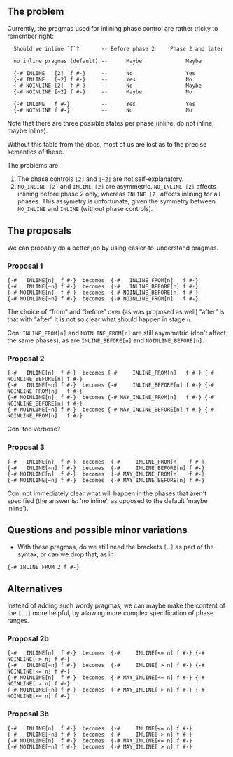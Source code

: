 ## The problem



Currently, the pragmas used for inlining phase control are rather tricky to remember right:


```wiki
  Should we inline `f`?       -- Before phase 2     Phase 2 and later

  no inline pragmas (default) --      Maybe              Maybe

  {-# INLINE   [2]  f #-}     --      No                 Yes
  {-# INLINE   [~2] f #-}     --      Yes                No
  {-# NOINLINE [2]  f #-}     --      No                 Maybe
  {-# NOINLINE [~2] f #-}     --      Maybe              No

  {-# INLINE   f #-}          --      Yes                Yes
  {-# NOINLINE f #-}          --      No                 No
```


Note that there are three possible states per phase (inline, do not inline, maybe inline).



Without this table from the docs, most of us are lost as to the precise semantics of these.



The problems are:


1. The phase controls `[2]` and `[~2]` are not self-explanatory.
1. `NO_INLINE [2]` and `INLINE [2]` are asymmetric. `NO_INLINE [2]` affects inlining before phase 2 only, whereas `INLINE [2]` affects inlining for all phases. This assymetry is unfortunate, given the symmetry between `NO_INLINE` and `INLINE` (without phase controls). 

## The proposals



We can probably do a better job by using easier-to-understand pragmas.


### Proposal 1


```wiki
{-#   INLINE[n]  f #-}  becomes  {-#   INLINE_FROM[n]   f #-}
{-#   INLINE[~n] f #-}  becomes  {-#   INLINE_BEFORE[n] f #-}
{-# NOINLINE[n]  f #-}  becomes  {-# NOINLINE_BEFORE[n] f #-}
{-# NOINLINE[~n] f #-}  becomes  {-# NOINLINE_FROM[n]   f #-}
```


The choice of “from” and “before” over (as was proposed as well) ”after” is that with “after” it is not so clear what should happen in stage `n`.



Con: `INLINE_FROM[n]` and `NOINLINE_FROM[n]` are still asymmetric (don't affect the same phases), as are `INLINE_BEFORE[n]` and `NOINLINE_BEFORE[n]`.


### Proposal 2


```wiki
{-#   INLINE[n]  f #-}  becomes {-#     INLINE_FROM[n]   f #-} {-# NOINLINE_BEFORE[n] f #-} 
{-#   INLINE[~n] f #-}  becomes {-#     INLINE_BEFORE[n] f #-} {-# NOINLINE_FROM[n]   f #-} 
{-# NOINLINE[n]  f #-}  becomes {-# MAY_INLINE_FROM[n]   f #-} {-# NOINLINE_BEFORE[n] f #-} 
{-# NOINLINE[~n] f #-}  becomes {-# MAY_INLINE_BEFORE[n] f #-} {-# NOINLINE_FROM[n]   f #-}
```


Con: too verbose?


### Proposal 3


```wiki
{-#   INLINE[n]  f #-}  becomes  {-#     INLINE_FROM[n]   f #-}
{-#   INLINE[~n] f #-}  becomes  {-#     INLINE_BEFORE[n] f #-}
{-# NOINLINE[n]  f #-}  becomes  {-# MAY_INLINE_FROM[n]   f #-}
{-# NOINLINE[~n] f #-}  becomes  {-# MAY_INLINE_BEFORE[n] f #-}
```


Con: not immediately clear what will happen in the phases that aren't specified (the answer is: 'no inline', as opposed to the default 'maybe inline').


## Questions and possible minor variations


- With these pragmas, do we still need the brackets `[`..`]` as part of the syntax, or can we drop that, as in

```wiki
{-# INLINE_FROM 2 f #-}
```

## Alternatives



Instead of adding such wordy pragmas, we can maybe make the content of the `[..]` more helpful, by allowing more complex specification of phase ranges.


### Proposal 2b


```wiki
{-#   INLINE[n]  f #-}  becomes  {-#     INLINE[<= n] f #-} {-# NOINLINE[ > n] f #-}
{-#   INLINE[~n] f #-}  becomes  {-#     INLINE[ > n] f #-} {-# NOINLINE[<= n] f #-}
{-# NOINLINE[n]  f #-}  becomes  {-# MAY_INLINE[<= n] f #-} {-# NOINLINE[ > n] f #-}
{-# NOINLINE[~n] f #-}  becomes  {-# MAY_INLINE[ > n] f #-} {-# NOINLINE[<= n] f #-}
```

### Proposal 3b


```wiki
{-#   INLINE[n]  f #-}  becomes  {-#     INLINE[<= n] f #-}
{-#   INLINE[~n] f #-}  becomes  {-#     INLINE[ > n] f #-}
{-# NOINLINE[n]  f #-}  becomes  {-# MAY_INLINE[<= n] f #-}
{-# NOINLINE[~n] f #-}  becomes  {-# MAY_INLINE[ > n] f #-}
```